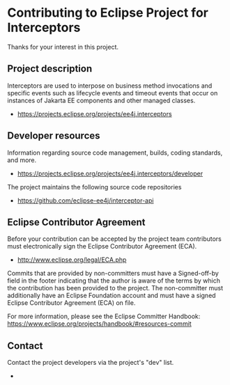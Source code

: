 # Contributing to Eclipse Project for Interceptors

Thanks for your interest in this project.

## Project description

Interceptors are used to interpose on business method invocations and specific
events such as lifecycle events and timeout events that occur on instances of
Jakarta EE components and other managed classes.

* https://projects.eclipse.org/projects/ee4j.interceptors

## Developer resources

Information regarding source code management, builds, coding standards, and
more.

* https://projects.eclipse.org/projects/ee4j.interceptors/developer

The project maintains the following source code repositories

* https://github.com/eclipse-ee4j/interceptor-api

## Eclipse Contributor Agreement

Before your contribution can be accepted by the project team contributors must
electronically sign the Eclipse Contributor Agreement (ECA).

* http://www.eclipse.org/legal/ECA.php

Commits that are provided by non-committers must have a Signed-off-by field in
the footer indicating that the author is aware of the terms by which the
contribution has been provided to the project. The non-committer must
additionally have an Eclipse Foundation account and must have a signed Eclipse
Contributor Agreement (ECA) on file.

For more information, please see the Eclipse Committer Handbook:
https://www.eclipse.org/projects/handbook/#resources-commit

## Contact

Contact the project developers via the project's "dev" list.

* 

